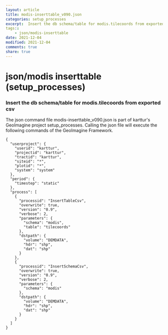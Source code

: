 ```yaml
---
layout: article
title: modis-inserttable_v090.json
categories: setup_processes
excerpt:  Insert the db schema/table for modis.tilecoords from exported csv
tags:: 
    - json/modis-inserttable
date: 2021-12-04
modified: 2021-12-04
comments: true
share: true
---
```


# json/modis inserttable (setup_processes)

###  Insert the db schema/table for modis.tilecoords from exported csv

The json command file <span class='file'>modis-inserttable_v090.json</span> is part of karttur's GeoImagine project <span class='project'>setup_processes</span>. Calling the json file will execute the following commands of the GeoImagine Framework.

```
{
  "userproject": {
    "userid": "karttur",
    "projectid": "karttur",
    "tractid": "karttur",
    "siteid": "*",
    "plotid": "*",
    "system": "system"
  },
  "period": {
    "timestep": "static"
  },
  "process": [
    {
      "processid": "InsertTableCsv",
      "overwrite": true,
      "version": "0.9",
      "verbose": 2,
      "parameters": {
        "schema": "modis",
        "table": "tilecoords"
      },
      "dstpath": {
        "volume": "DEMDATA",
        "hdr": "shp",
        "dat": "shp"
      }
    },
    {
      "processid": "InsertSchemaCsv",
      "overwrite": true,
      "version": "0.9",
      "verbose": 2,
      "parameters": {
        "schema": "modis"
      },
      "dstpath": {
        "volume": "DEMDATA",
        "hdr": "shp",
        "dat": "shp"
      }
    }
  ]
}
```
